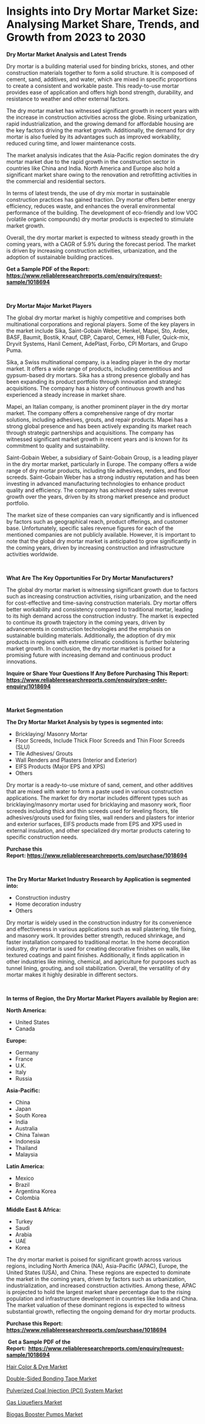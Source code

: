 <p><h1>Insights into Dry Mortar Market Size: Analysing Market Share, Trends, and Growth from 2023 to 2030</h1></p><p><strong>Dry Mortar Market Analysis and Latest Trends</strong></p>
<p><p>Dry mortar is a building material used for binding bricks, stones, and other construction materials together to form a solid structure. It is composed of cement, sand, additives, and water, which are mixed in specific proportions to create a consistent and workable paste. This ready-to-use mortar provides ease of application and offers high bond strength, durability, and resistance to weather and other external factors.</p><p>The dry mortar market has witnessed significant growth in recent years with the increase in construction activities across the globe. Rising urbanization, rapid industrialization, and the growing demand for affordable housing are the key factors driving the market growth. Additionally, the demand for dry mortar is also fueled by its advantages such as improved workability, reduced curing time, and lower maintenance costs.</p><p>The market analysis indicates that the Asia-Pacific region dominates the dry mortar market due to the rapid growth in the construction sector in countries like China and India. North America and Europe also hold a significant market share owing to the renovation and retrofitting activities in the commercial and residential sectors.</p><p>In terms of latest trends, the use of dry mix mortar in sustainable construction practices has gained traction. Dry mortar offers better energy efficiency, reduces waste, and enhances the overall environmental performance of the building. The development of eco-friendly and low VOC (volatile organic compounds) dry mortar products is expected to stimulate market growth.</p><p>Overall, the dry mortar market is expected to witness steady growth in the coming years, with a CAGR of 5.9% during the forecast period. The market is driven by increasing construction activities, urbanization, and the adoption of sustainable building practices.</p></p>
<p><strong>Get a Sample PDF of the Report:&nbsp; <a href="https://www.reliableresearchreports.com/enquiry/request-sample/1018694">https://www.reliableresearchreports.com/enquiry/request-sample/1018694</a></strong></p>
<p>&nbsp;</p>
<p><strong>Dry Mortar Major Market Players</strong></p>
<p><p>The global dry mortar market is highly competitive and comprises both multinational corporations and regional players. Some of the key players in the market include Sika, Saint-Gobain Weber, Henkel, Mapei, Sto, Ardex, BASF, Baumit, Bostik, Knauf, CBP, Caparol, Cemex, HB Fuller, Quick-mix, Dryvit Systems, Hanil Cement, AdePlast, Forbo, CPI Mortars, and Grupo Puma.</p><p>Sika, a Swiss multinational company, is a leading player in the dry mortar market. It offers a wide range of products, including cementitious and gypsum-based dry mortars. Sika has a strong presence globally and has been expanding its product portfolio through innovation and strategic acquisitions. The company has a history of continuous growth and has experienced a steady increase in market share.</p><p>Mapei, an Italian company, is another prominent player in the dry mortar market. The company offers a comprehensive range of dry mortar solutions, including adhesives, grouts, and repair products. Mapei has a strong global presence and has been actively expanding its market reach through strategic partnerships and acquisitions. The company has witnessed significant market growth in recent years and is known for its commitment to quality and sustainability.</p><p>Saint-Gobain Weber, a subsidiary of Saint-Gobain Group, is a leading player in the dry mortar market, particularly in Europe. The company offers a wide range of dry mortar products, including tile adhesives, renders, and floor screeds. Saint-Gobain Weber has a strong industry reputation and has been investing in advanced manufacturing technologies to enhance product quality and efficiency. The company has achieved steady sales revenue growth over the years, driven by its strong market presence and product portfolio.</p><p>The market size of these companies can vary significantly and is influenced by factors such as geographical reach, product offerings, and customer base. Unfortunately, specific sales revenue figures for each of the mentioned companies are not publicly available. However, it is important to note that the global dry mortar market is anticipated to grow significantly in the coming years, driven by increasing construction and infrastructure activities worldwide.</p></p>
<p>&nbsp;</p>
<p><strong>What Are The Key Opportunities For Dry Mortar Manufacturers?</strong></p>
<p><p>The global dry mortar market is witnessing significant growth due to factors such as increasing construction activities, rising urbanization, and the need for cost-effective and time-saving construction materials. Dry mortar offers better workability and consistency compared to traditional mortar, leading to its high demand across the construction industry. The market is expected to continue its growth trajectory in the coming years, driven by advancements in construction technologies and the emphasis on sustainable building materials. Additionally, the adoption of dry mix products in regions with extreme climatic conditions is further bolstering market growth. In conclusion, the dry mortar market is poised for a promising future with increasing demand and continuous product innovations.</p></p>
<p><strong>Inquire or Share Your Questions If Any Before Purchasing This Report: <a href="https://www.reliableresearchreports.com/enquiry/pre-order-enquiry/1018694">https://www.reliableresearchreports.com/enquiry/pre-order-enquiry/1018694</a></strong></p>
<p>&nbsp;</p>
<p><strong>Market Segmentation</strong></p>
<p><strong>The Dry Mortar Market Analysis by types is segmented into:</strong></p>
<p><ul><li>Bricklaying/ Masonry Mortar</li><li>Floor Screeds, Include Thick Floor Screeds and Thin Floor Screeds (SLU)</li><li>Tile Adhesives/ Grouts</li><li>Wall Renders and Plasters (Interior and Exterior)</li><li>EIFS Products (Major EPS and XPS)</li><li>Others</li></ul></p>
<p><p>Dry mortar is a ready-to-use mixture of sand, cement, and other additives that are mixed with water to form a paste used in various construction applications. The market for dry mortar includes different types such as bricklaying/masonry mortar used for bricklaying and masonry work, floor screeds including thick and thin screeds used for leveling floors, tile adhesives/grouts used for fixing tiles, wall renders and plasters for interior and exterior surfaces, EIFS products made from EPS and XPS used in external insulation, and other specialized dry mortar products catering to specific construction needs.</p></p>
<p><strong>Purchase this Report:&nbsp;<a href="https://www.reliableresearchreports.com/purchase/1018694">https://www.reliableresearchreports.com/purchase/1018694</a></strong></p>
<p>&nbsp;</p>
<p><strong>The Dry Mortar Market Industry Research by Application is segmented into:</strong></p>
<p><ul><li>Construction industry</li><li>Home decoration industry</li><li>Others</li></ul></p>
<p><p>Dry mortar is widely used in the construction industry for its convenience and effectiveness in various applications such as wall plastering, tile fixing, and masonry work. It provides better strength, reduced shrinkage, and faster installation compared to traditional mortar. In the home decoration industry, dry mortar is used for creating decorative finishes on walls, like textured coatings and paint finishes. Additionally, it finds application in other industries like mining, chemical, and agriculture for purposes such as tunnel lining, grouting, and soil stabilization. Overall, the versatility of dry mortar makes it highly desirable in different sectors.</p></p>
<p>&nbsp;</p>
<p><strong>In terms of Region, the Dry Mortar Market Players available by Region are:</strong></p>
<p>
    <p> <strong> North America: </strong>
        <ul>
            <li>United States</li>
            <li>Canada</li>
        </ul>
        </p> 
    <p> <strong> Europe: </strong>
        <ul>
            <li>Germany</li>
            <li>France</li>
            <li>U.K.</li>
            <li>Italy</li>
            <li>Russia</li>
        </ul>
        </p> 
    <p> <strong> Asia-Pacific: </strong>
        <ul>
            <li>China</li>
            <li>Japan</li>
            <li>South Korea</li>
            <li>India</li>
            <li>Australia</li>
            <li>China Taiwan</li>
            <li>Indonesia</li>
            <li>Thailand</li>
            <li>Malaysia</li>
        </ul>
        </p> 
    <p> <strong> Latin America: </strong>
        <ul>
            <li>Mexico</li>
            <li>Brazil</li>
            <li>Argentina Korea</li>
            <li>Colombia</li>
        </ul>
        </p> 
    <p> <strong> Middle East & Africa: </strong>
        <ul>
            <li>Turkey</li>
            <li>Saudi</li>
            <li>Arabia</li>
            <li>UAE</li>
            <li>Korea</li>
        </ul>
    </p>
    </p>
<p><p>The dry mortar market is poised for significant growth across various regions, including North America (NA), Asia-Pacific (APAC), Europe, the United States (USA), and China. These regions are expected to dominate the market in the coming years, driven by factors such as urbanization, industrialization, and increased construction activities. Among these, APAC is projected to hold the largest market share percentage due to the rising population and infrastructure development in countries like India and China. The market valuation of these dominant regions is expected to witness substantial growth, reflecting the ongoing demand for dry mortar products.</p></p>
<p><strong>Purchase this Report: <a href="https://www.reliableresearchreports.com/purchase/1018694">https://www.reliableresearchreports.com/purchase/1018694</a></strong></p>
<p>&nbsp;<strong>Get a Sample PDF of the Report:&nbsp;&nbsp;<a href="https://www.reliableresearchreports.com/enquiry/request-sample/1018694">https://www.reliableresearchreports.com/enquiry/request-sample/1018694</a></strong></p>
<p><strong></strong></p>
<p><p><a href="https://medium.com/@juliusadams1991/decoding-hair-color-amp-dye-market-metrics-market-share-trends-and-growth-patterns-b7c0a69a30fc">Hair Color & Dye Market</a></p><p><a href="https://medium.com/@sylvanfahey/double-sided-bonding-tape-market-share-evolution-and-market-growth-trends-2023-2030-a64d45f2fac3">Double-Sided Bonding Tape Market</a></p><p><a href="https://medium.com/@wound.key.cure/pulverized-coal-injection-pci-system-market-trends-forecast-and-competitive-analysis-to-2030-ed5b8f460871">Pulverized Coal Injection (PCI) System Market</a></p><p><a href="https://medium.com/@cite.teach.super/gas-liquefiers-market-comprehensive-assessment-by-type-application-and-geography-a37c88adb3a4">Gas Liquefiers Market</a></p><p><a href="https://medium.com/@clock.fund.arm/biogas-booster-pumps-nbsp-market-focuses-on-market-share-size-and-projected-forecast-till-2030-5f0059856137">Biogas Booster Pumps Market</a></p></p>